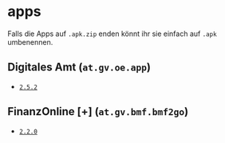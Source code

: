 # apps

Falls die Apps auf `.apk.zip` enden könnt ihr sie einfach auf `.apk` umbenennen.

## Digitales Amt (`at.gv.oe.app`)

* [`2.5.2`](https://anonfiles.com/b7J90aW6yd/at.gv.oe.app_2.5.2_patched_apk)

## FinanzOnline [+] (`at.gv.bmf.bmf2go`)

* [`2.2.0`](https://anonfiles.com/DdGa0cW7y7/at.gv.bmf.bmf2go_2.2.0_patched_apk)
